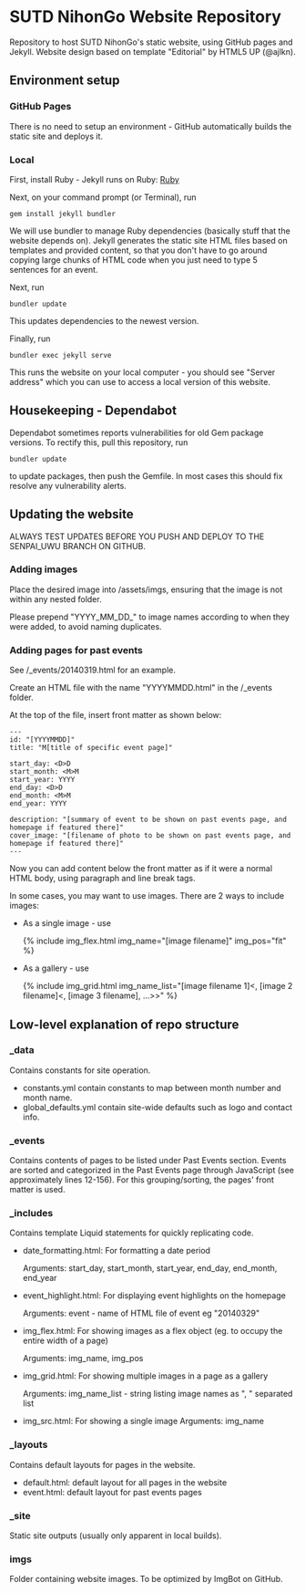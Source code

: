 # SUTD NihonGo Website Repository

Repository to host SUTD NihonGo's static website, using GitHub pages and Jekyll. Website design based on template "Editorial" by HTML5 UP (@ajlkn).

## Environment setup

### GitHub Pages

There is no need to setup an environment - GitHub automatically builds the static site and deploys it.

### Local

First, install Ruby - Jekyll runs on Ruby: [Ruby](https://www.ruby-lang.org/en/downloads/)

Next, on your command prompt (or Terminal), run

    gem install jekyll bundler

We will use bundler to manage Ruby dependencies (basically stuff that the website depends on). Jekyll generates the static site HTML files based on templates and provided content, so that you don't have to go around copying large chunks of HTML code when you just need to type 5 sentences for an event.

Next, run

    bundler update

This updates dependencies to the newest version.

Finally, run

    bundler exec jekyll serve

This runs the website on your local computer - you should see "Server address" which you can use to access a local version of this website.

## Housekeeping - Dependabot

Dependabot sometimes reports vulnerabilities for old Gem package versions. To rectify this, pull this repository, run

    bundler update

to update packages, then push the Gemfile. In most cases this should fix resolve any vulnerability alerts.

## Updating the website

ALWAYS TEST UPDATES BEFORE YOU PUSH AND DEPLOY TO THE SENPAI_UWU BRANCH ON GITHUB.

### Adding images

Place the desired image into /assets/imgs, ensuring that the image is not within any nested folder.

Please prepend "YYYY_MM_DD_" to image names according to when they were added, to avoid naming duplicates.

### Adding pages for past events

See /_events/20140319.html for an example.

Create an HTML file with the name "YYYYMMDD.html" in the /_events folder.

At the top of the file, insert front matter as shown below:

    ---
    id: "[YYYYMMDD]"
    title: "M[title of specific event page]"

    start_day: <D>D
    start_month: <M>M
    start_year: YYYY
    end_day: <D>D
    end_month: <M>M
    end_year: YYYY

    description: "[summary of event to be shown on past events page, and homepage if featured there]"
    cover_image: "[filename of photo to be shown on past events page, and homepage if featured there]"
    ---

Now you can add content below the front matter as if it were a normal HTML body, using paragraph and line break tags.

In some cases, you may want to use images. There are 2 ways to include images:

- As a single image - use

    {% include img_flex.html img_name="[image filename]" img_pos="fit" %}

- As a gallery - use

    {% include img_grid.html img_name_list="[image filename 1]&lt;, [image 2 filename]&lt;, [image 3 filename], ...>>" %}

## Low-level explanation of repo structure

### _data

Contains constants for site operation.
- constants.yml contain constants to map between month number and month name.
- global_defaults.yml contain site-wide defaults such as logo and contact info.

### _events

Contains contents of pages to be listed under Past Events section. Events are sorted and categorized in the Past Events page through JavaScript (see approximately lines 12-156). For this grouping/sorting, the pages' front matter is used.

### _includes

Contains template Liquid statements for quickly replicating code.
- date_formatting.html:
  For formatting a date period
  
  Arguments: start_day, start_month, start_year, end_day, end_month, end_year
- event_highlight.html:
  For displaying event highlights on the homepage
  
  Arguments: event - name of HTML file of event eg "20140329"
- img_flex.html:
  For showing images as a flex object (eg. to occupy the entire width of a page)

  Arguments: img_name, img_pos
- img_grid.html:
  For showing multiple images in a page as a gallery

  Arguments: img_name_list - string listing image names as ", " separated list
- img_src.html:
  For showing a single image
  Arguments: img_name

### _layouts

Contains default layouts for pages in the website.
- default.html: default layout for all pages in the website
- event.html: default layout for past events pages

### _site

Static site outputs (usually only apparent in local builds).

### imgs

Folder containing website images. To be optimized by ImgBot on GitHub.